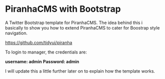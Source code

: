 PiranhaCMS with Bootstrap
=================

A Twitter Bootstrap template for PiranhaCMS. The idea behind this i basically to show you how to extend PiranhaCMS to cater for Boostrap style navigation.

https://github.com/tidyui/piranha

To login to manager, the credentials are:

<strong>username: admin</strong>
<strong>Password: admin</strong>

I will update this a little further later on to explain how the template works.
